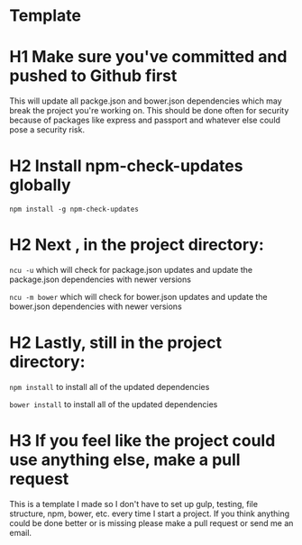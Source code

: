 # Template

# H1 Make sure you've committed and pushed to Github first

This will update all packge.json and bower.json dependencies which may break the project you're working on. This should be done often for security because of packages like express and passport and whatever else could pose a security risk.

# H2 Install npm-check-updates globally
`npm install -g npm-check-updates`

# H2 Next , in the project directory:

`ncu -u`
which will check for package.json updates and update the package.json dependencies with newer versions

`ncu -m bower`
which will check for bower.json updates and update the bower.json dependencies with newer versions

# H2 Lastly, still in the project directory:

`npm install`
to install all of the updated dependencies

`bower install`
to install all of the updated dependencies

# H3 If you feel like the project could use anything else, make a pull request

This is a template I made so I don't have to set up gulp, testing, file structure, npm, bower, etc. every time I start a project. If you think anything could be done better or is missing please make a pull request or send me an email.
